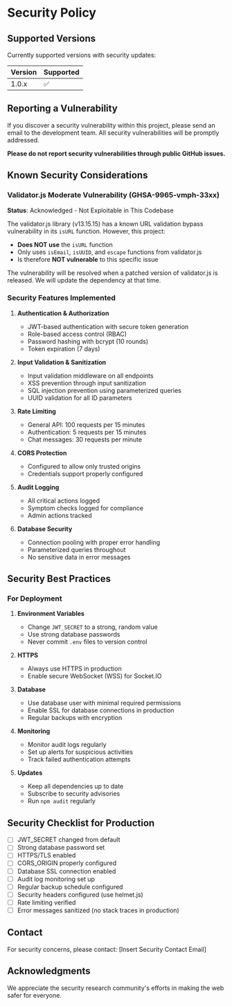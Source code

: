 # Security Policy

## Supported Versions

Currently supported versions with security updates:

| Version | Supported          |
| ------- | ------------------ |
| 1.0.x   | :white_check_mark: |

## Reporting a Vulnerability

If you discover a security vulnerability within this project, please send an email to the development team. All security vulnerabilities will be promptly addressed.

**Please do not report security vulnerabilities through public GitHub issues.**

## Known Security Considerations

### Validator.js Moderate Vulnerability (GHSA-9965-vmph-33xx)

**Status**: Acknowledged - Not Exploitable in This Codebase

The validator.js library (v13.15.15) has a known URL validation bypass vulnerability in its `isURL` function. However, this project:

- **Does NOT use** the `isURL` function
- Only uses `isEmail`, `isUUID`, and `escape` functions from validator.js
- Is therefore **NOT vulnerable** to this specific issue

The vulnerability will be resolved when a patched version of validator.js is released. We will update the dependency at that time.

### Security Features Implemented

1. **Authentication & Authorization**
   - JWT-based authentication with secure token generation
   - Role-based access control (RBAC)
   - Password hashing with bcrypt (10 rounds)
   - Token expiration (7 days)

2. **Input Validation & Sanitization**
   - Input validation middleware on all endpoints
   - XSS prevention through input sanitization
   - SQL injection prevention using parameterized queries
   - UUID validation for all ID parameters

3. **Rate Limiting**
   - General API: 100 requests per 15 minutes
   - Authentication: 5 requests per 15 minutes
   - Chat messages: 30 requests per minute

4. **CORS Protection**
   - Configured to allow only trusted origins
   - Credentials support properly configured

5. **Audit Logging**
   - All critical actions logged
   - Symptom checks logged for compliance
   - Admin actions tracked

6. **Database Security**
   - Connection pooling with proper error handling
   - Parameterized queries throughout
   - No sensitive data in error messages

## Security Best Practices

### For Deployment

1. **Environment Variables**
   - Change `JWT_SECRET` to a strong, random value
   - Use strong database passwords
   - Never commit `.env` files to version control

2. **HTTPS**
   - Always use HTTPS in production
   - Enable secure WebSocket (WSS) for Socket.IO

3. **Database**
   - Use database user with minimal required permissions
   - Enable SSL for database connections in production
   - Regular backups with encryption

4. **Monitoring**
   - Monitor audit logs regularly
   - Set up alerts for suspicious activities
   - Track failed authentication attempts

5. **Updates**
   - Keep all dependencies up to date
   - Subscribe to security advisories
   - Run `npm audit` regularly

## Security Checklist for Production

- [ ] JWT_SECRET changed from default
- [ ] Strong database password set
- [ ] HTTPS/TLS enabled
- [ ] CORS_ORIGIN properly configured
- [ ] Database SSL connection enabled
- [ ] Audit log monitoring set up
- [ ] Regular backup schedule configured
- [ ] Security headers configured (use helmet.js)
- [ ] Rate limiting verified
- [ ] Error messages sanitized (no stack traces in production)

## Contact

For security concerns, please contact: [Insert Security Contact Email]

## Acknowledgments

We appreciate the security research community's efforts in making the web safer for everyone.
